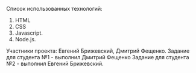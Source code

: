 Список использованных технологий:

1. HTML
2. CSS
3. Javascript.
4. Node.js.

Участники проекта: Евгений Брижевский, Дмитрий Фещенко.
Задание для студента №1 - выполнил Дмитрий Фещенко
Задание для студента №2 - выполнил Евгений Брижевский.
